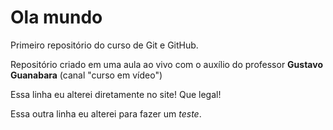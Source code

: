 # Ola mundo
 Primeiro repositório do curso de Git e GitHub.

Repositório criado em uma aula ao vivo com o auxílio do professor **Gustavo Guanabara** (canal "curso em vídeo")

Essa linha eu alterei diretamente no site! Que legal!

Essa outra linha eu alterei para fazer um *teste*.
